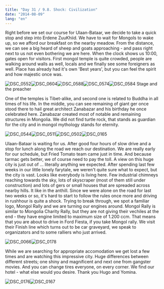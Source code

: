 ```yaml
---
title: "Day 31 / 9.8. Shock: Civilization"
date: "2014-08-09"
lang: "en"
---
```


Right before we set our course for Ulaan-Bataar, we decide to take a quick stop and step into Erdene ZuuKhiid. We have to wait for Mongols to wake up, so we afford our breakfast on the nearby meadow. From the distance, we can see a big heard of sheep and goats approaching - and pass right next to us not even bothering we are here. When the clock shows us 10:00, gates open for visitors. First mongol temple is quite crowded, people are walking around walls as well, locals and we finally see some foreigners as well. Place has already had it's own 'Best years', but you can feel the spirit and how majestic once was.

![DSC_0552](../images/DSC_0552.jpg)![DSC_0604](../images/DSC_0604.jpg)![DSC_0588](../images/DSC_0588.jpg)![DSC_0574](../images/DSC_0574.jpg)![DSC_0584](../images/DSC_0584.jpg) Stage and the preacher

One of the temples is Tibet-alike, and second one is related to Buddha in all times of his life. In the middle, you can see remaining of giant ger once stood there to hail great architect Zanabazar and his birthday he once celebrated here. Zanabazar created most of notable and remaining structures in Mongolia. We did not find turtle rock, that stands as guardian for the city and in mongol mythology stands for eternity.

![DSC_0544](../images/DSC_0544.jpg)![DSC_0511](../images/DSC_0511.jpg)![DSC_0502](../images/DSC_0502.jpg)![DSC_0165](../images/DSC_0165.jpg)

Ulaan-Bataar is waiting for us. After good four hours of slow drive and a stop for lunch along the road we reach our destination. We are really early for our schedule, but Fried Tomato team came just in time. And because tarmac gets better, we of course need to pay the toll. A view on this huge city is just out of ... literally anything we expected. After spending last few weeks in our little lonely farytale, we weren't quite sure what to expect, but the city is vast. Looks like everybody is living here. Few industrial chimneys reaching towards the sky, lots of skyscraper (most of them still under construction) and lots of gers or small houses that are spreaded across nearby hills. It like in the anthill. Since we were alone on the road for last two weeks or so, it's hard to start to follow the rules once more and driving in rushhour is quite a shock. Trying to break through, we spot a familiar logo, Mongol Rally and we are turning our engines around. Mongol Rally is similar to Mongolia Charity Rally, but they are not giving their vechiles at the end - they have engine limited to maximum size of 1.200 ccm. That means that you are about to drive in Ford Fiesta, if you take Mongol rally. We visit their Finish line which turns out to be car graveyard, we speak to organizators and to some ralliers who just arrived.

![DSC_0066](../images/DSC_0066.jpg)![DSC_0178](../images/DSC_0178.jpg)

While we are searching for appropriate accomodation we get lost a few times and are watching this impressive city. Huge differences between different streets; one shiny and magnificent and next one from gangster movies. And you can change tires everyone, on every corner. We find our hotel - what else would you desire. Thank you Hugo and Yomina.

![DSC_0176](../images/DSC_0176.jpg)![DSC_0167](../images/DSC_0167.jpg)
